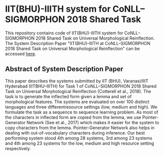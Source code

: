 # IIT(BHU)-IIITH system for CoNLL–SIGMORPHON 2018 Shared Task

This repository contains code of IIT(BHU)-IIITH system for CoNLL–SIGMORPHON 2018 Shared Task on Universal Morphological Reinflection. The System Description Paper "IIT(BHU)–IIITH at CoNLL–SIGMORPHON 2018 Shared Task on
Universal Morphological Reinflection" can be accessed [here](http://aclweb.org/anthology/K18-3013).

## Abstract of System Description Paper
This   paper   describes   the   systems   submitted  by  IIT  (BHU),  Varanasi/IIIT  Hyderabad (IITBHU–IIITH)   for   Task   1   of   CoNLL–SIGMORPHON  2018  Shared  Task  on  Universal  Morphological  Reinflection  (Cotterell et al., 2018).   The task is to generate the inflected form given a lemma and set of morphological features. The systems are evaluated on over 100 distinct languages and three differentresource settings (low, medium and high). We formulate the task as a sequence to sequence learning problem.   As most of the characters in inflected form are copied from the lemma, we use Pointer-Generator Network (See et al., 2017)  which  makes  it  easier  for  the  system to copy characters from the lemma.  Pointer-Generator Network also helps in dealing with out-of-vocabulary characters during inference. Our best performing system stood 4th among 28  systems,  3rd  among  23  systems  and  4th among  23  systems  for  the  low,  medium  and high resource setting respectively.
